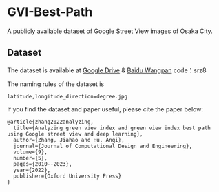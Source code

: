 # GVI-Best-Path
A publicly available dataset of Google Street View images of Osaka City.
## Dataset
The dataset is available at [Google Drive](https://drive.google.com/file/d/1HMxUILJxWDgY6Qi3eZcc0OJOD-f3lZqh/view?usp=sharing) & [Baidu Wangpan](https://pan.baidu.com/s/1-pvIfYggd0AsoLPviP3UdQ) code：srz8

The naming rules of the dataset is <pre><code>latitude,longitude_direction=degree.jpg</code></pre>

If you find the dataset and paper useful, please cite the paper below:
<pre><code>@article{zhang2022analyzing,
  title={Analyzing green view index and green view index best path using Google street view and deep learning},
  author={Zhang, Jiahao and Hu, Anqi},
  journal={Journal of Computational Design and Engineering},
  volume={9},
  number={5},
  pages={2010--2023},
  year={2022},
  publisher={Oxford University Press}
}</code></pre>
